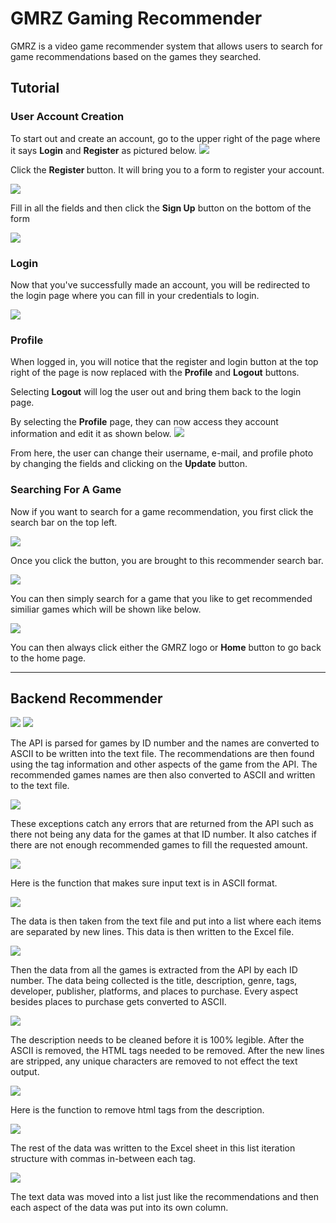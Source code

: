 # GMRZ Gaming Recommender
GMRZ is a video game recommender system that allows users to search for game recommendations based on the games they searched.

<h2>Tutorial</h2>
<h3>User Account Creation</h3>

To start out and create an account, go to the upper right of the page where it says <b>Login</b> and <b>Register</b> as pictured below.
![](GMRZ%20Tutorial/LoginHomePage.png)

Click the <b> Register </b> button. It will bring you to a form to register your account.

![](GMRZ%20Tutorial/RegisterPage.png)

Fill in all the fields and then click the <b>Sign Up</b> button on the bottom of the form

![](GMRZ%20Tutorial/RegisteredFilledIn.png)


<h3> Login </h3>

Now that you've successfully made an account, you will be redirected to the login page where you can fill in your credentials to login.

![](GMRZ%20Tutorial/LoginPage.png)

<h3>Profile</h3>

When logged in, you will notice that the register and login button at the top right of the page is now replaced with the <b>Profile</b> and <b>Logout</b> buttons. 

Selecting <b>Logout</b> will log the user out and bring them back to the login page.

By selecting the <b>Profile</b> page, they can now access they account information and edit it as shown below.
![](GMRZ%20Tutorial/ProfilePage.png)

From here, the user can change their username, e-mail, and profile photo by changing the fields and clicking on the <b>Update</b> button.

<h3>Searching For A Game</h3>

Now if you want to search for a game recommendation, you first click the search bar on the top left.

![](GMRZ%20Tutorial/search.png)

Once you click the button, you are brought to this recommender search bar.

![](GMRZ%20Tutorial/search1.png)



You can then simply search for a game that you like to get recommended similiar games which will be shown like below.


![](GMRZ%20Tutorial/search2.png)

You can then always click either the GMRZ logo or <b>Home</b> button to go back to the home page.


-------------------------------------------------------------------------------------------------------------------------------------


<h2>Backend Recommender</h2>

![](GMRZ%20Tutorial/python.png)
![](GMRZ%20Tutorial/python1.png)


The API is parsed for games by ID number and the names are converted to ASCII to be written into the text file. The recommendations are then found using the tag information and other aspects of the game from the API. The recommended games names are then also converted to ASCII and written to the text file.



![](GMRZ%20Tutorial/python2.png)


These exceptions catch any errors that are returned from the API such as there not being any data for the games at that ID number. It also catches if there are not enough recommended games to fill the requested amount.


![](GMRZ%20Tutorial/python3.png)


Here is the function that makes sure input text is in ASCII format.



![](GMRZ%20Tutorial/python4.png)


The data is then taken from the text file and put into a list where each items are separated by new lines. This data is then written to the Excel file.


![](GMRZ%20Tutorial/python5.png)


Then the data from all the games is extracted from the API by each ID number. The data being collected is the title, description, genre, tags, developer, publisher, platforms, and places to purchase. Every aspect besides places to purchase gets converted to ASCII.


![](GMRZ%20Tutorial/python6.png)


The description needs to be cleaned before it is 100% legible. After the ASCII is removed, the HTML tags needed to be removed. After the new lines are stripped, any unique characters are removed to not effect the text output.


![](GMRZ%20Tutorial/python7.png)


Here is the function to remove html tags from the description.


![](GMRZ%20Tutorial/python8.png)


The rest of the data was written to the Excel sheet in this list iteration structure with commas in-between each tag.


![](GMRZ%20Tutorial/python9.png)



The text data was moved into a list just like the recommendations and then each aspect of the data was put into its own column.
